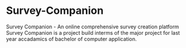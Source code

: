 # Survey-Companion
Survey Companion - An online comprehensive survey creation platform  Survey Companion is a project build interms of the major project for last year accadamics of bachelor of computer application.
